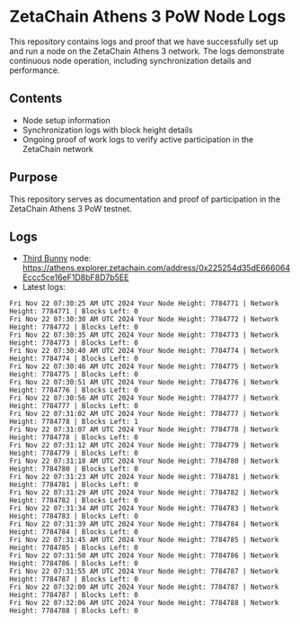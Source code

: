 # ZetaChain Athens 3 PoW Node Logs
This repository contains logs and proof that we have successfully set up and run a node on the ZetaChain Athens 3 network. The logs demonstrate continuous node operation, including synchronization details and performance.

## Contents
- Node setup information
- Synchronization logs with block height details
- Ongoing proof of work logs to verify active participation in the ZetaChain network

## Purpose
This repository serves as documentation and proof of participation in the ZetaChain Athens 3 PoW testnet.

## Logs

- [Third Bunny](https://thirdbunny.xyz/) node: https://athens.explorer.zetachain.com/address/0x225254d35dE666064Eccc5ce16eF1D8bF8D7b5EE
- Latest logs:
```
Fri Nov 22 07:30:25 AM UTC 2024 Your Node Height: 7784771 | Network Height: 7784771 | Blocks Left: 0
Fri Nov 22 07:30:30 AM UTC 2024 Your Node Height: 7784772 | Network Height: 7784772 | Blocks Left: 0
Fri Nov 22 07:30:35 AM UTC 2024 Your Node Height: 7784773 | Network Height: 7784773 | Blocks Left: 0
Fri Nov 22 07:30:40 AM UTC 2024 Your Node Height: 7784774 | Network Height: 7784774 | Blocks Left: 0
Fri Nov 22 07:30:46 AM UTC 2024 Your Node Height: 7784775 | Network Height: 7784775 | Blocks Left: 0
Fri Nov 22 07:30:51 AM UTC 2024 Your Node Height: 7784776 | Network Height: 7784776 | Blocks Left: 0
Fri Nov 22 07:30:56 AM UTC 2024 Your Node Height: 7784777 | Network Height: 7784777 | Blocks Left: 0
Fri Nov 22 07:31:02 AM UTC 2024 Your Node Height: 7784777 | Network Height: 7784778 | Blocks Left: 1
Fri Nov 22 07:31:07 AM UTC 2024 Your Node Height: 7784778 | Network Height: 7784778 | Blocks Left: 0
Fri Nov 22 07:31:12 AM UTC 2024 Your Node Height: 7784779 | Network Height: 7784779 | Blocks Left: 0
Fri Nov 22 07:31:18 AM UTC 2024 Your Node Height: 7784780 | Network Height: 7784780 | Blocks Left: 0
Fri Nov 22 07:31:23 AM UTC 2024 Your Node Height: 7784781 | Network Height: 7784781 | Blocks Left: 0
Fri Nov 22 07:31:29 AM UTC 2024 Your Node Height: 7784782 | Network Height: 7784782 | Blocks Left: 0
Fri Nov 22 07:31:34 AM UTC 2024 Your Node Height: 7784783 | Network Height: 7784783 | Blocks Left: 0
Fri Nov 22 07:31:39 AM UTC 2024 Your Node Height: 7784784 | Network Height: 7784784 | Blocks Left: 0
Fri Nov 22 07:31:45 AM UTC 2024 Your Node Height: 7784785 | Network Height: 7784785 | Blocks Left: 0
Fri Nov 22 07:31:50 AM UTC 2024 Your Node Height: 7784786 | Network Height: 7784786 | Blocks Left: 0
Fri Nov 22 07:31:55 AM UTC 2024 Your Node Height: 7784787 | Network Height: 7784787 | Blocks Left: 0
Fri Nov 22 07:32:00 AM UTC 2024 Your Node Height: 7784787 | Network Height: 7784787 | Blocks Left: 0
Fri Nov 22 07:32:06 AM UTC 2024 Your Node Height: 7784788 | Network Height: 7784788 | Blocks Left: 0
```
